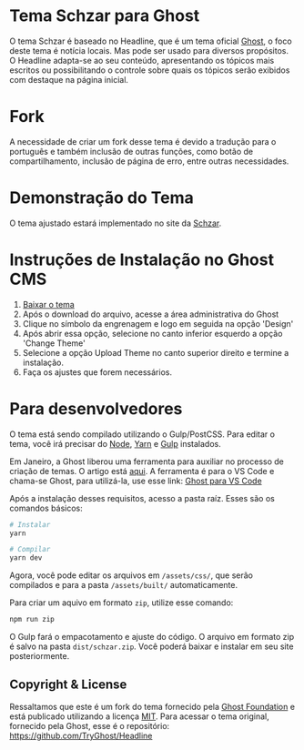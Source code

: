 # Tema Schzar para Ghost

O tema Schzar é baseado no Headline, que é um tema oficial [Ghost](https://github.com/TryGhost/Ghost), o foco deste tema é notícia locais. Mas pode ser usado para diversos propósitos.
O Headline adapta-se ao seu conteúdo, apresentando os tópicos mais escritos ou possibilitando o controle sobre quais os tópicos serão exibidos com destaque na página inicial.


# Fork

A necessidade de criar um fork desse tema é devido a tradução para o português e também inclusão de outras funções, como botão de compartilhamento, inclusão de página de erro, entre outras necessidades.

# Demonstração do Tema

O tema ajustado estará implementado no site da [Schzar](https://www.schzar.com.br).

# Instruções de Instalação no Ghost CMS

1. [Baixar o tema](https://github.com/mateusribeiro1/Headline/archive/main.zip)
2. Após o download do arquivo, acesse a área administrativa do Ghost
3. Clique no símbolo da engrenagem e logo em seguida na opção 'Design'
4. Após abrir essa opção, selecione no canto inferior esquerdo a opção 'Change Theme'
5. Selecione a opção Upload Theme no canto superior direito e termine a instalação.
6. Faça os ajustes que forem necessários.

# Para desenvolvedores

O tema está sendo compilado utilizando o Gulp/PostCSS. Para editar o tema, você irá precisar do [Node](https://nodejs.org), [Yarn](https://yarnpkg.com/) e [Gulp](https://gulpjs.com) instalados.

Em Janeiro, a Ghost liberou uma ferramenta para auxiliar no processo de criação de temas. O artigo está [aqui](https://ghost.org/changelog/vscode-extension/). A ferramenta é para o VS Code e chama-se Ghost, para utilizá-la, use esse link: [Ghost para VS Code](https://marketplace.visualstudio.com/items?itemName=TryGhost.ghost&ref=ghost.org)

Após a instalação desses requisitos, acesso a pasta raíz. Esses são os comandos básicos:

```bash
# Instalar
yarn

# Compilar
yarn dev

```

Agora, você pode editar os arquivos em `/assets/css/`, que serão compilados e para a pasta `/assets/built/` automaticamente.

Para criar um aquivo em formato `zip`, utilize esse comando:

```bash
npm run zip
```
O Gulp fará o empacotamento e ajuste do código. O arquivo em formato zip é salvo na pasta `dist/schzar.zip`.
Você poderá baixar e instalar em seu site posteriormente.


## Copyright & License

Ressaltamos que este é um fork do tema fornecido pela [Ghost Foundation](https://ghost.org) e está publicado utilizando a licença [MIT](LICENSE).
Para acessar o tema original, fornecido pela Ghost, esse é o repositório: https://github.com/TryGhost/Headline
